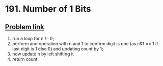 <h1>191. Number of 1 Bits</h1>
<h2><a href="https://leetcode.com/problems/number-of-1-bits/description/" target="_blank">Problem link</a></h2>

1. run a loop for n != 0;
2. perform and operation with n and 1 to confirm digit is one (as n&1 == 1 if last digit is 1 else 0) and updating count by 1;
3. now update n by left shifting it
4. return count
